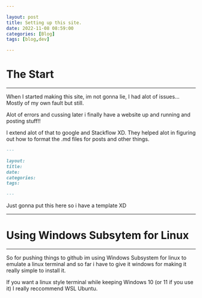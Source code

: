 ```yaml
---

layout: post
title: Setting up this site.
date: 2022-11-08 08:59:00 
categories: [Blog]
tags: [blog,dev]

---
```


# The Start
----
When I started making this site, im not gonna lie, I had alot of issues...
Mostly of my own fault but still.

Alot of errors and cussing later i finally have a website up and running and posting stuff!!

I extend alot of that to google and Stackflow XD.
They helped alot in figuring out how to format the .md files for posts and other things.

```markdown
---

layout: 
title: 
date: 
categories: 
tags: 

---
```

Just gonna put this here so i have a template XD



---

# Using Windows Subsytem for Linux
---

So for pushing things to github im using Windows Subsystem for linux to emulate a linux terminal and so far i have to give it windows for making it really simple to install it. 


If you want a linux style terminal while keeping Windows 10 (or 11 if you use it) I really reccommend WSL Ubuntu.



